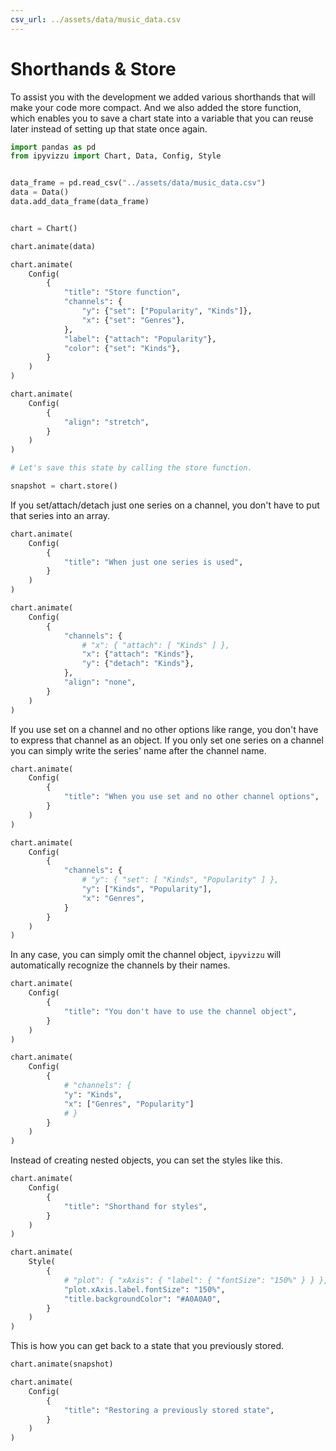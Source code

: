 ```yaml
---
csv_url: ../assets/data/music_data.csv
---
```


# Shorthands & Store

To assist you with the development we added various shorthands that will make
your code more compact. And we also added the store function, which enables you
to save a chart state into a variable that you can reuse later instead of
setting up that state once again.

<div id="tutorial_01"></div>

```python
import pandas as pd
from ipyvizzu import Chart, Data, Config, Style


data_frame = pd.read_csv("../assets/data/music_data.csv")
data = Data()
data.add_data_frame(data_frame)


chart = Chart()

chart.animate(data)

chart.animate(
    Config(
        {
            "title": "Store function",
            "channels": {
                "y": {"set": ["Popularity", "Kinds"]},
                "x": {"set": "Genres"},
            },
            "label": {"attach": "Popularity"},
            "color": {"set": "Kinds"},
        }
    )
)

chart.animate(
    Config(
        {
            "align": "stretch",
        }
    )
)

# Let's save this state by calling the store function.

snapshot = chart.store()
```

If you set/attach/detach just one series on a channel, you don't have to put
that series into an array.

<div id="tutorial_02"></div>

```python
chart.animate(
    Config(
        {
            "title": "When just one series is used",
        }
    )
)

chart.animate(
    Config(
        {
            "channels": {
                # "x": { "attach": [ "Kinds" ] },
                "x": {"attach": "Kinds"},
                "y": {"detach": "Kinds"},
            },
            "align": "none",
        }
    )
)
```

If you use set on a channel and no other options like range, you don't have to
express that channel as an object. If you only set one series on a channel you
can simply write the series' name after the channel name.

<div id="tutorial_03"></div>

```python
chart.animate(
    Config(
        {
            "title": "When you use set and no other channel options",
        }
    )
)

chart.animate(
    Config(
        {
            "channels": {
                # "y": { "set": [ "Kinds", "Popularity" ] },
                "y": ["Kinds", "Popularity"],
                "x": "Genres",
            }
        }
    )
)
```

In any case, you can simply omit the channel object, `ipyvizzu` will
automatically recognize the channels by their names.

<div id="tutorial_04"></div>

```python
chart.animate(
    Config(
        {
            "title": "You don't have to use the channel object",
        }
    )
)

chart.animate(
    Config(
        {
            # "channels": {
            "y": "Kinds",
            "x": ["Genres", "Popularity"]
            # }
        }
    )
)
```

Instead of creating nested objects, you can set the styles like this.

<div id="tutorial_05"></div>

```python
chart.animate(
    Config(
        {
            "title": "Shorthand for styles",
        }
    )
)

chart.animate(
    Style(
        {
            # "plot": { "xAxis": { "label": { "fontSize": "150%" } } },
            "plot.xAxis.label.fontSize": "150%",
            "title.backgroundColor": "#A0A0A0",
        }
    )
)
```

This is how you can get back to a state that you previously stored.

<div id="tutorial_06"></div>

```python
chart.animate(snapshot)

chart.animate(
    Config(
        {
            "title": "Restoring a previously stored state",
        }
    )
)
```

<script src="./shorthands_store.js"></script>
